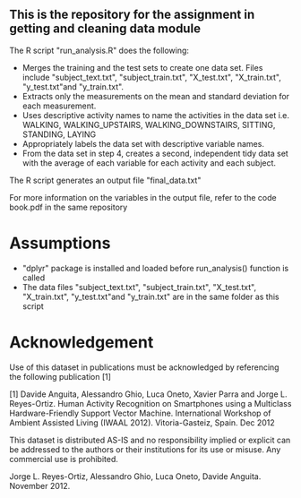 ## This is the repository for the assignment in getting and cleaning data module

The R script "run_analysis.R" does the following:
- Merges the training and the test sets to create one data set. Files include "subject_text.txt", "subject_train.txt", "X_test.txt", "X_train.txt", "y_test.txt"and "y_train.txt".
- Extracts only the measurements on the mean and standard deviation for each measurement. 
- Uses descriptive activity names to name the activities in the data set i.e. WALKING, WALKING_UPSTAIRS, WALKING_DOWNSTAIRS, SITTING, STANDING, LAYING
- Appropriately labels the data set with descriptive variable names. 
- From the data set in step 4, creates a second, independent tidy data set with the average of each variable for each activity and each subject.

The R script generates an output file "final_data.txt"

For more information on the variables in the output file, refer to the code book.pdf in the same repository


Assumptions
=============
- "dplyr" package is installed and loaded before run_analysis() function is called
- The data files "subject_text.txt", "subject_train.txt", "X_test.txt", "X_train.txt", "y_test.txt"and "y_train.txt" are in the same folder as this script


Acknowledgement
===============
Use of this dataset in publications must be acknowledged by referencing the following publication [1] 

[1] Davide Anguita, Alessandro Ghio, Luca Oneto, Xavier Parra and Jorge L. Reyes-Ortiz. Human Activity Recognition on Smartphones using a Multiclass Hardware-Friendly Support Vector Machine. International Workshop of Ambient Assisted Living (IWAAL 2012). Vitoria-Gasteiz, Spain. Dec 2012

This dataset is distributed AS-IS and no responsibility implied or explicit can be addressed to the authors or their institutions for its use or misuse. Any commercial use is prohibited.

Jorge L. Reyes-Ortiz, Alessandro Ghio, Luca Oneto, Davide Anguita. November 2012.
